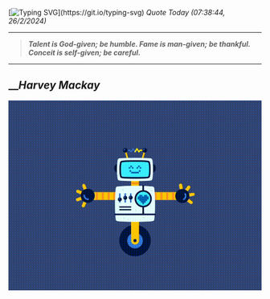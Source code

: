 [![Typing SVG](https://readme-typing-svg.herokuapp.com?font=Press+Start+2P&color=C2F784&size=35&width=900&height=100&lines=Hello+World%2C+I'm+Hung+!)](https://git.io/typing-svg) 
_Quote Today (07:38:44, 26/2/2024)_
___
>**_Talent is God-given; be humble. Fame is man-given; be thankful. Conceit is self-given; be careful._**
___

## __**_Harvey Mackay_**

![RobotDance](src/assets/images/robot-dancing-dribble.gif?style=center)
